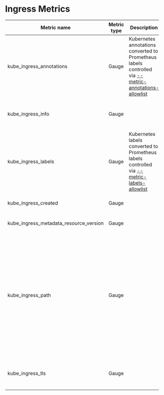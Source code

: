 # Ingress Metrics

| Metric name                            | Metric type | Description                                                                                                               | Labels/tags                                                                                                                                                                                                                                                                                                                                                                                                                                                                                                                                                      | Status       |
| -------------------------------------- | ----------- | ------------------------------------------------------------------------------------------------------------------------- |------------------------------------------------------------------------------------------------------------------------------------------------------------------------------------------------------------------------------------------------------------------------------------------------------------------------------------------------------------------------------------------------------------------------------------------------------------------------------------------------------------------------------------------------------------------| ------------ |
| kube_ingress_annotations               | Gauge       | Kubernetes annotations converted to Prometheus labels controlled via [--metric-annotations-allowlist](../../developer/cli-arguments.md) | `ingress`=&lt;ingress-name&gt; <br> `namespace`=&lt;ingress-namespace&gt; <br> `annotation_INGRESS_ANNOTATION`=&lt;ANNOTATION_LABEL&gt;                                                                                                                                                                                                                                                                                                                                                                                                                          | EXPERIMENTAL |
| kube_ingress_info                      | Gauge       |                                                                                                                           | `ingress`=&lt;ingress-name&gt; <br> `namespace`=&lt;ingress-namespace&gt; <br> `ingressclass`=&lt;ingress-class&gt; or `_default` if not set                                                                                                                                                                                                                                                                                                                                                                                                                     | STABLE       |
| kube_ingress_labels                    | Gauge       | Kubernetes labels converted to Prometheus labels controlled via [--metric-labels-allowlist](../../developer/cli-arguments.md)           | `ingress`=&lt;ingress-name&gt; <br> `namespace`=&lt;ingress-namespace&gt; <br> `label_INGRESS_LABEL`=&lt;INGRESS_LABEL&gt;                                                                                                                                                                                                                                                                                                                                                                                                                                       | STABLE       |
| kube_ingress_created                   | Gauge       |                                                                                                                           | `ingress`=&lt;ingress-name&gt; <br> `namespace`=&lt;ingress-namespace&gt;                                                                                                                                                                                                                                                                                                                                                                                                                                                                                        | STABLE       |
| kube_ingress_metadata_resource_version | Gauge       |                                                                                                                           | `ingress`=&lt;ingress-name&gt; <br> `namespace`=&lt;ingress-namespace&gt;                                                                                                                                                                                                                                                                                                                                                                                                                                                                                        | EXPERIMENTAL |
| kube_ingress_path                      | Gauge       |                                                                                                                           | `ingress`=&lt;ingress-name&gt; <br> `namespace`=&lt;ingress-namespace&gt; <br> `host`=&lt;ingress-host&gt; <br> `path`=&lt;ingress-path&gt; <br> `path_type`=&lt;ingress-path type&gt; <br> If path served by Service Backend <br> `service_name`=&lt;service name for the path&gt; <br> `service_port`=&lt;service port for the path&gt; <br> If path served by Resource Backend <br> `resource_api_group`=&lt;resource backend api group&gt; <br> `resource_kind`=&lt;resource backend kind&gt; <br> `resource_name`=&lt;resource backend name&gt; | STABLE       |
| kube_ingress_tls                       | Gauge       |                                                                                                                           | `ingress`=&lt;ingress-name&gt; <br> `namespace`=&lt;ingress-namespace&gt; <br> `tls_host`=&lt;tls hostname&gt; <br> `secret`=&lt;tls secret name&gt;                                                                                                                                                                                                                                                                                                                                                                                                             | STABLE       |
